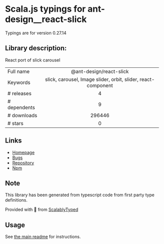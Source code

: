 
# Scala.js typings for ant-design__react-slick

Typings are for version 0.27.14

## Library description:
React port of slick carousel

|                    |                 |
| ------------------ | :-------------: |
| Full name          | @ant-design/react-slick |
| Keywords           | slick, carousel, Image slider, orbit, slider, react-component |
| # releases         | 4 |
| # dependents       | 9 |
| # downloads        | 296446 |
| # stars            | 0 |

## Links
- [Homepage](https://github.com/ant-design/react-slick)
- [Bugs](https://github.com/ant-design/react-slick/issues)
- [Repository](https://github.com/ant-design/react-slick)
- [Npm](https://www.npmjs.com/package/%40ant-design%2Freact-slick)
    


## Note
This library has been generated from typescript code from first party type definitions.

Provided with :purple_heart: from [ScalablyTyped](https://github.com/oyvindberg/ScalablyTyped)

## Usage
See [the main readme](../../readme.md) for instructions.


